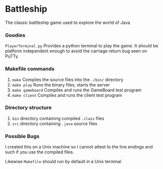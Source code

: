 # Battleship
The classic battleship game used to explore the world of Java

### Goodies
`PlayerTerminal.py` Provides a python terminal to play the game.  It should be 
platform independent enough to avoid the carriage return bug seen on PuTTy.

### Makefile commands
1. `make` Compiles the source files into the `./bin/` directory
2. `make play` Runs the binary files; starts the server
3. `make gameboard` Compiles and runs the GameBoard test program
4. `make client` Compiles and runs the client test program

### Directory structure
1. `bin` directory containing compiled `.class` files
2. `src` directory containing `.java` source files

### Possible Bugs
I created this on a Unix machine so I cannot attest to the line endings and such
if you use the compiled files.

Likewise `Makefile` should run by default in a Unix terminal
